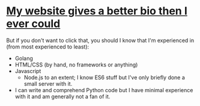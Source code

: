# [My website gives a better bio then I ever could](https://ioi-xd.net)

But if you don't want to click that, you should I know that I'm experienced in (from most experienced to least):

- Golang
- HTML/CSS (by hand, no frameworks or anything)
- Javascript
  - Node.js to an extent; I know ES6 stuff but I've only briefly done a small server with it.
- I can write and comprehend Python code but I have minimal experience with it and am generally not a fan of it.
